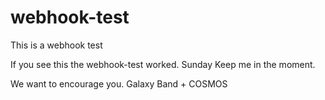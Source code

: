 # webhook-test
This is a webhook test

If you see this the webhook-test worked. Sunday Keep me in the moment.

We want to encourage you. Galaxy Band + COSMOS
